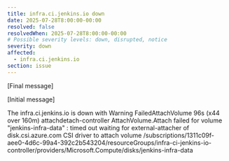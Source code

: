 ```yaml
---
title: infra.ci.jenkins.io down
date: 2025-07-28T8:00:00-00:00
resolved: false
resolvedWhen: 2025-07-28T8:00:00-00:00
# Possible severity levels: down, disrupted, notice
severity: down
affected:
  - infra.ci.jenkins.io
section: issue
---
```

[Final message]


[Initial message]

The infra.ci.jenkins.io is down with Warning  FailedAttachVolume  96s (x44 over 160m)  attachdetach-controller  AttachVolume.Attach failed for volume "jenkins-infra-data" : timed out waiting for external-attacher of disk.csi.azure.com CSI driver to attach volume /subscriptions/1311c09f-aee0-4d6c-99a4-392c2b543204/resourceGroups/infra-ci-jenkins-io-controller/providers/Microsoft.Compute/disks/jenkins-infra-data


<!-- https://github.com/jenkins-infra/helpdesk/issues/3823#issuecomment-2036372624 -->
